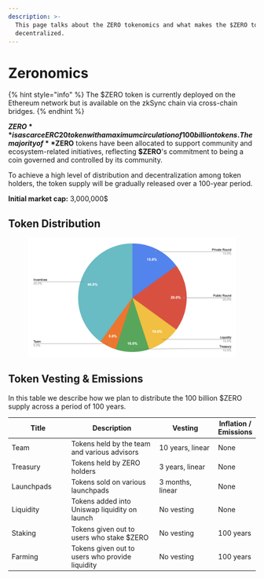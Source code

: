 ```yaml
---
description: >-
  This page talks about the ZERO tokenomics and what makes the $ZERO token
  decentralized.
---
```


# Zeronomics

{% hint style="info" %}
The $ZERO token is currently deployed on the Ethereum network but is available on the zkSync chain via cross-chain bridges.
{% endhint %}

**$ZERO** is a scarce ERC20 token with a maximum circulation of 100 billion tokens. The majority of **$ZERO** tokens have been allocated to support community and ecosystem-related initiatives, reflecting **$ZERO**'s commitment to being a coin governed and controlled by its community.

To achieve a high level of distribution and decentralization among token holders, the token supply will be gradually released over a 100-year period.&#x20;

**Initial market cap:** 3,000,000$

## Token Distribution

<figure><img src="../.gitbook/assets/image (11).png" alt=""><figcaption></figcaption></figure>

## Token Vesting & Emissions

In this table we describe how we plan to distribute the 100 billion $ZERO supply across a period of 100 years.

<table><thead><tr><th width="142.33333333333331">Title</th><th width="279">Description</th><th width="176">Vesting</th><th>Inflation / Emissions</th></tr></thead><tbody><tr><td>Team</td><td>Tokens held by the team and various advisors</td><td>10 years, linear</td><td>None</td></tr><tr><td>Treasury</td><td>Tokens held by ZERO holders</td><td>3 years, linear</td><td>None</td></tr><tr><td>Launchpads</td><td>Tokens sold on various launchpads</td><td>3 months, linear</td><td>None</td></tr><tr><td>Liquidity</td><td>Tokens added into Uniswap liquidity on launch</td><td>No vesting</td><td>None</td></tr><tr><td>Staking</td><td>Tokens given out to users who stake $ZERO</td><td>No vesting</td><td>100 years</td></tr><tr><td>Farming</td><td>Tokens given out to users who provide liquidity</td><td>No vesting</td><td>100 years</td></tr></tbody></table>

